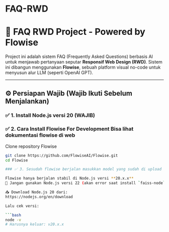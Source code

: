 # FAQ-RWD
# 💬 FAQ RWD Project - Powered by Flowise

Project ini adalah sistem FAQ (Frequently Asked Questions) berbasis AI untuk menjawab pertanyaan seputar **Responsif Web Design (RWD)**. Sistem ini dibangun menggunakan **Flowise**, sebuah platform visual no-code untuk menyusun alur LLM (seperti OpenAI GPT).

---

## ⚙️ Persiapan Wajib (Wajib Ikuti Sebelum Menjalankan)

### ✅ 1. Install Node.js versi 20 (WAJIB)
### ✅ 2. Cara Install Flowise For Development Bisa lihat dokumentasi flowise di web

Clone repository Flowise

```bash
git clone https://github.com/FlowiseAI/Flowise.git
cd Flowise

### ✅ 3. Sesudah flowise berjalan masukkan model yang sudah di upload di repo ini

Flowise hanya berjalan stabil di Node.js versi **20.x.x**  
🚫 Jangan gunakan Node.js versi 22 (akan error saat install `faiss-node` dan lainnya)

📥 Download Node.js 20 dari:  
https://nodejs.org/en/download

Lalu cek versi:

```bash
node -v
# Harusnya keluar: v20.x.x
